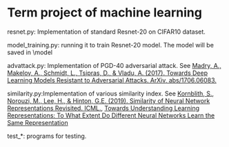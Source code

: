 # Term project of machine learning
resnet.py: Implementation of standard Resnet-20 on CIFAR10 dataset.

model_training.py: running it to train Resnet-20 model. The model will be saved in \model

advattack.py: Implementation of PGD-40 adversarial attack. See [Madry, A., Makelov, A., Schmidt, L., Tsipras, D., & Vladu, A. (2017). Towards Deep Learning Models Resistant to Adversarial Attacks. ArXiv, abs/1706.06083.](https://arxiv.org/abs/1706.06083)

similarity.py:Implementation of various similarity index. See [Kornblith, S., Norouzi, M., Lee, H., & Hinton, G.E. (2019). Similarity of Neural Network Representations Revisited. ICML.](https://arxiv.org/abs/1905.00414), [Towards Understanding Learning Representations: To What Extent Do Different Neural Networks Learn the Same Representation](http://arviv.org/abs/1810.11750)

test_*: programs for testing.
